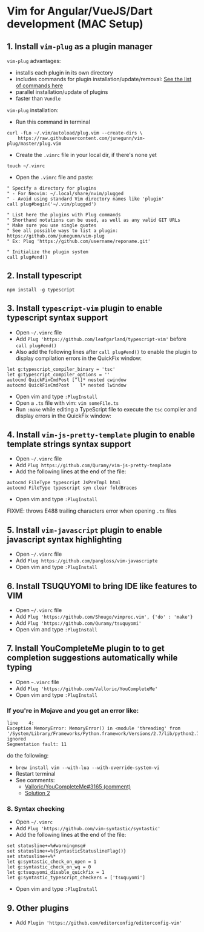 # Vim for Angular/VueJS/Dart development (MAC Setup)

## 1. Install `vim-plug` as a plugin manager

`vim-plug` advantages:
- installs each plugin in its own directory
- includes commands for plugin installation/update/removal: [See the list of commands here](https://github.com/junegunn/vim-plug)
- parallel installation/update of plugins
- faster than `Vundle`

`vim-plug` installation:

* Run this command in terminal
```
curl -fLo ~/.vim/autoload/plug.vim --create-dirs \
    https://raw.githubusercontent.com/junegunn/vim-plug/master/plug.vim
```
* Create the `.vimrc` file in your local dir, if there's none yet

```
touch ~/.vimrc
```

* Open the `.vimrc` file and paste:

```
" Specify a directory for plugins
" - For Neovim: ~/.local/share/nvim/plugged
" - Avoid using standard Vim directory names like 'plugin'
call plug#begin('~/.vim/plugged')

" List here the plugins with Plug commands
" Shorthand notations can be used, as well as any valid GIT URLs
" Make sure you use single quotes
" See all possible ways to list a plugin: https://github.com/junegunn/vim-plug
" Ex: Plug 'https://github.com/username/reponame.git'

" Initialize the plugin system
call plug#end()
```

## 2. Install typescript

```
npm install -g typescript
```

## 3. Install `typescript-vim` plugin to enable typescript syntax support

* Open `~/.vimrc` file
* Add `Plug 'https://github.com/leafgarland/typescript-vim'` before `call plug#end()`
* Also add the following lines after `call plug#end()` to enable the plugin to display compilation errors in the QuickFix window:

```
let g:typescript_compiler_binary = 'tsc'
let g:typescript_compiler_options = ''
autocmd QuickFixCmdPost [^l]* nested cwindow
autocmd QuickFixCmdPost    l* nested lwindow
```

* Open vim and type `:PlugInstall`
* Open a `.ts` file with vim: `vim someFile.ts`
* Run `:make` while editing a TypeScript file to execute the `tsc` compiler and display errors in the QuickFix window:

## 4. Install `vim-js-pretty-template` plugin to enable template strings syntax support

* Open `~/.vimrc` file
* Add `Plug https://github.com/Quramy/vim-js-pretty-template`
* Add the following lines at the end of the file:

```
autocmd FileType typescript JsPreTmpl html
autocmd FileType typescript syn clear foldBraces
```
* Open vim and type `:PlugInstall`

FIXME: throws E488 trailing characters error when opening `.ts` files

## 5. Install `vim-javascript` plugin to enable javascript syntax highlighting

* Open `~/.vimrc` file
* Add `Plug https://github.com/pangloss/vim-javascripte`
* Open vim and type `:PlugInstall`

## 6. Install TSUQUYOMI to bring IDE like features to VIM

* Open `~/.vimrc` file
* Add `Plug 'https://github.com/Shougo/vimproc.vim', {'do' : 'make'}`
* Add `Plug 'https://github.com/Quramy/tsuquyomi'`
* Open vim and type `:PlugInstall`

## 7. Install YouCompleteMe plugin to to get completion suggestions automatically while typing
* Open `~.vimrc` file
* Add `Plug 'https://github.com/Valloric/YouCompleteMe'`
* Open vim and type `:PlugInstall`

### If you're in Mojave and you get an error like:

```
line    4:
Exception MemoryError: MemoryError() in <module 'threading' from '/System/Library/Frameworks/Python.framework/Versions/2.7/lib/python2.7/threading.pyc'> ignored
Segmentation fault: 11
```
do the following:

* `brew install vim --with-lua --with-override-system-vi`
* Restart terminal 
* See comments: 
    * [Valloric/YouCompleteMe#3165 (comment)](https://github.com/Valloric/YouCompleteMe/issues/3165#issuecomment-425616700)
    * [Solution 2](https://github.com/powerline/powerline/issues/1947#issuecomment-441884283)

### 8. Syntax checking
* Open `~/.vimrc`
* Add `Plug 'https://github.com/vim-syntastic/syntastic'`
* Add the following lines at the end of the file:

```
set statusline+=%#warningmsg#
set statusline+=%{SyntasticStatuslineFlag()}
set statusline+=%*
let g:syntastic_check_on_open = 1
let g:syntastic_check_on_wq = 0
let g:tsuquyomi_disable_quickfix = 1
let g:syntastic_typescript_checkers = ['tsuquyomi'] 
```
* Open vim and type `:PlugInstall`

## 9. Other plugins
* Add `Plugin 'https://github.com/editorconfig/editorconfig-vim'`